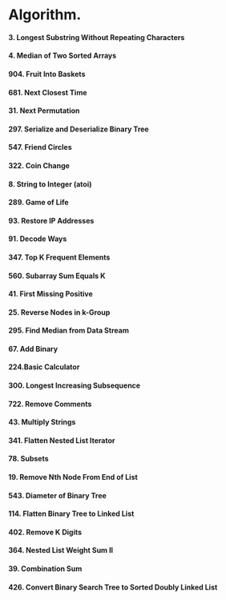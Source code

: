 # Algorithm.

#### 3. Longest Substring Without Repeating Characters 
#### 4. Median of Two Sorted Arrays
#### 904. Fruit Into Baskets 
#### 681. Next Closest Time
#### 31. Next Permutation
#### 297. Serialize and Deserialize Binary Tree
#### 547. Friend Circles 
#### 322. Coin Change
#### 8. String to Integer (atoi)
#### 289. Game of Life
#### 93. Restore IP Addresses
#### 91. Decode Ways
#### 347. Top K Frequent Elements
#### 560. Subarray Sum Equals K
#### 41. First Missing Positive
#### 25. Reverse Nodes in k-Group
#### 295. Find Median from Data Stream
#### 67. Add Binary
#### 224.Basic Calculator 
#### 300. Longest Increasing Subsequence
#### 722. Remove Comments
#### 43. Multiply Strings
#### 341. Flatten Nested List Iterator
#### 78. Subsets
#### 19. Remove Nth Node From End of List
#### 543. Diameter of Binary Tree
#### 114. Flatten Binary Tree to Linked List
#### 402. Remove K Digits
#### 364. Nested List Weight Sum II
#### 39. Combination Sum
#### 426. Convert Binary Search Tree to Sorted Doubly Linked List
